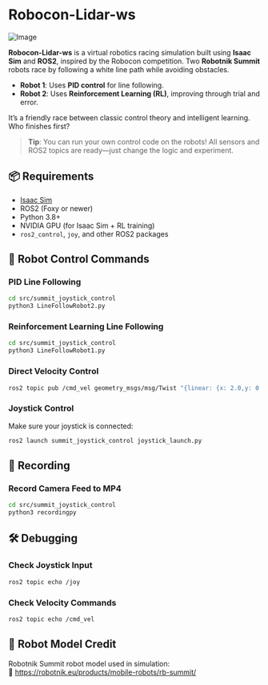 # Robocon-Lidar-ws

![Image](doc/competition.gif)

**Robocon-Lidar-ws** is a virtual robotics racing simulation built using **Isaac Sim** and **ROS2**, inspired by the Robocon competition. Two **Robotnik Summit** robots race by following a white line path while avoiding obstacles.

- **Robot 1**: Uses **PID control** for line following.
- **Robot 2**: Uses **Reinforcement Learning (RL)**, improving through trial and error.

It’s a friendly race between classic control theory and intelligent learning. Who finishes first?

> **Tip**: You can run your own control code on the robots! All sensors and ROS2 topics are ready—just change the logic and experiment.

## 📦 Requirements

- [Isaac Sim](https://developer.nvidia.com/isaac-sim)
- ROS2 (Foxy or newer)
- Python 3.8+
- NVIDIA GPU (for Isaac Sim + RL training)
- `ros2_control`, `joy`, and other ROS2 packages

## 🤖 Robot Control Commands

### PID Line Following
```bash
cd src/summit_joystick_control
python3 LineFollowRobot2.py
```

### Reinforcement Learning Line Following
```bash
cd src/summit_joystick_control
python3 LineFollowRobot1.py
```

### Direct Velocity Control
```bash
ros2 topic pub /cmd_vel geometry_msgs/msg/Twist "{linear: {x: 2.0,y: 0.0, z: 0.0}, angular: {x: 0.0, y: 0.0, z: 0.0}}"
```

### Joystick Control
Make sure your joystick is connected:
```bash
ros2 launch summit_joystick_control joystick_launch.py
```

## 🎥 Recording

### Record Camera Feed to MP4
```bash
cd src/summit_joystick_control
python3 recordingpy
```
## 🛠️ Debugging

### Check Joystick Input
```bash
ros2 topic echo /joy
```

### Check Velocity Commands
```bash
ros2 topic echo /cmd_vel
```

## 🤖 Robot Model Credit

Robotnik Summit robot model used in simulation:  
🔗 https://robotnik.eu/products/mobile-robots/rb-summit/